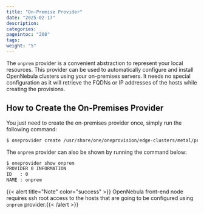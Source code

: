 ```yaml
---
title: "On-Premise Provider"
date: "2025-02-17"
description:
categories:
pageintoc: "208"
tags:
weight: "5"
---
```


<a id="onprem-provider"></a>

<!--# On-Premises Provider -->

The `onprem` provider is a convenient abstraction to represent your local resources. This provider can be used to automatically configure and install OpenNebula clusters using your on-premises servers. It needs no special configuration as it will retrieve the FQDNs or IP addresses of the hosts while creating the provisions.

## How to Create the On-Premises Provider

You just need to create the on-premises provider once, simply run the following command:

```default
$ oneprovider create /usr/share/one/oneprovision/edge-clusters/metal/providers/onprem/onprem.yml
```

The `onprem` provider can also be shown by running the command below:

```default
$ oneprovider show onprem
PROVIDER 0 INFORMATION
ID   : 0
NAME : onprem
```

{{< alert title="Note" color="success" >}}
OpenNebula front-end node requires ssh root access to the hosts that are going to be configured using `onprem` provider.{{< /alert >}} 
